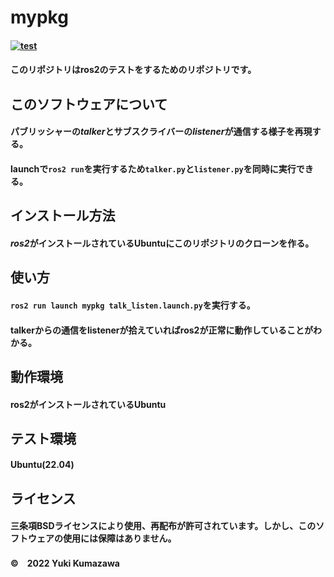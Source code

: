 # mypkg
#### [![test](https://github.com/21c1041yukikumazawa/mypkg/actions/workflows/test.yml/badge.svg)](https://github.com/21c1041yukikumazawa/mypkg/actions/workflows/test.yml)
#### このリポジトリはros2のテストをするためのリポジトリです。　　
## このソフトウェアについて
#### パブリッシャーの*talker*とサブスクライバーの*listener*が通信する様子を再現する。
#### launchで`ros2 run`を実行するため`talker.py`と`listener.py`を同時に実行できる。
## インストール方法
#### *ros2*がインストールされているUbuntuにこのリポジトリのクローンを作る。
## 使い方
#### `ros2 run launch mypkg talk_listen.launch.py`を実行する。
#### talkerからの通信をlistenerが拾えていればros2が正常に動作していることがわかる。 
## 動作環境  
#### ros2がインストールされているUbuntu
## テスト環境
#### Ubuntu(22.04) 
## ライセンス   
#### 三条項BSDライセンスにより使用、再配布が許可されています。しかし、このソフトウェアの使用には保障はありません。
#### ©　2022 Yuki Kumazawa
